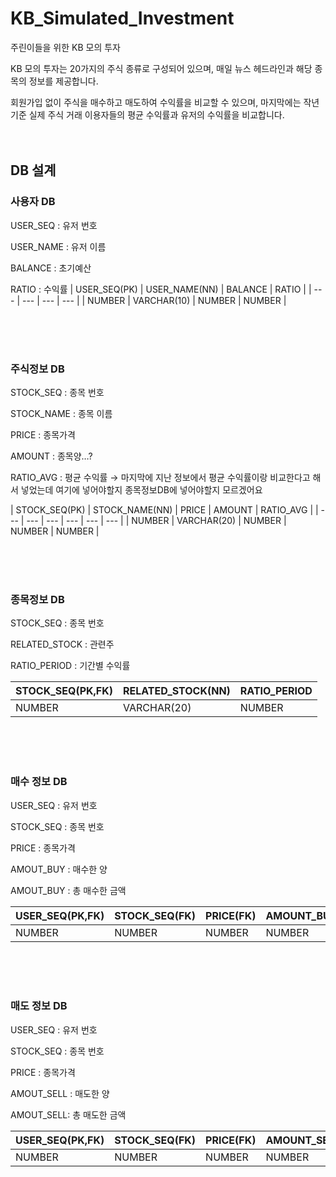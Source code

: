 # KB_Simulated_Investment
주린이들을 위한 KB 모의 투자

KB 모의 투자는 20가지의 주식 종류로 구성되어 있으며, 매일 뉴스 헤드라인과 해당 종목의 정보를 제공합니다.

회원가입 없이 주식을 매수하고 매도하여 수익률을 비교할 수 있으며, 마지막에는 작년 기준 실제 주식 거래 이용자들의 평균 수익률과 유저의 수익률을 비교합니다.
<br/> <br/> <br/> 
## DB 설계
### **사용자 DB**

USER_SEQ : 유저 번호

USER_NAME : 유저 이름

BALANCE : 초기예산

RATIO : 수익률
| USER_SEQ(PK) | USER_NAME(NN) | BALANCE | RATIO |
| --- | --- | --- | --- |
| NUMBER | VARCHAR(10) | NUMBER | NUMBER |

<br/> <br/> <br/> 
### **주식정보 DB**

STOCK_SEQ : 종목 번호

STOCK_NAME : 종목 이름

PRICE : 종목가격

AMOUNT : 종목양…?

RATIO_AVG : 평균 수익률 → 마지막에 지난 정보에서 평균 수익률이랑 비교한다고 해서 넣었는데 여기에 넣어야할지 종목정보DB에 넣어야할지 모르겠어요

| STOCK_SEQ(PK) | STOCK_NAME(NN) | PRICE | AMOUNT | RATIO_AVG |
| --- | --- | --- | --- | --- | --- |
| NUMBER | VARCHAR(20) | NUMBER | NUMBER | NUMBER |

<br/> <br/> <br/> 
### 종목정보 DB

STOCK_SEQ : 종목 번호

RELATED_STOCK : 관련주

RATIO_PERIOD : 기간별 수익률

| STOCK_SEQ(PK,FK) | RELATED_STOCK(NN) | RATIO_PERIOD |
| --- | --- | --- |
| NUMBER | VARCHAR(20) | NUMBER |

<br/> <br/> <br/> 
### 매수 정보 DB

USER_SEQ : 유저 번호

STOCK_SEQ : 종목 번호

PRICE : 종목가격

AMOUT_BUY : 매수한 양

AMOUT_BUY : 총 매수한 금액

| USER_SEQ(PK,FK) | STOCK_SEQ(FK) | PRICE(FK) | AMOUNT_BUY | PRICE_BUY |
| --- | --- | --- | --- | --- |
| NUMBER | NUMBER | NUMBER | NUMBER | NUMBER |

<br/> <br/> <br/> 
### 매도 정보 DB

USER_SEQ : 유저 번호

STOCK_SEQ : 종목 번호

PRICE : 종목가격

AMOUT_SELL : 매도한 양

AMOUT_SELL: 총 매도한 금액

| USER_SEQ(PK,FK) | STOCK_SEQ(FK) | PRICE(FK) | AMOUNT_SELL | PRICE_SELL |
|  --- | --- | --- | --- | --- |
| NUMBER | NUMBER | NUMBER | NUMBER | NUMBER |
